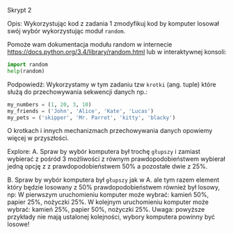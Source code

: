 Skrypt 2

Opis:
Wykorzystując kod z zadania 1 zmodyfikuj kod by komputer losował swój wybór wykorzystując moduł `random`.

Pomoże wam dokumentacja modułu random w internecie https://docs.python.org/3.4/library/random.html lub w interaktywnej konsoli: 
```python
import random
help(random)
```

Podpowiedź:
Wykorzystamy w tym zadaniu tzw `krotki` (ang. tuple) które służą do przechowywania sekwencji danych np.:
```python
my_numbers = (1, 20, 3, 10)
my_friends = ('John', 'Alice', 'Kate', 'Lucas')
my_pets = ('skipper', 'Mr. Parrot', 'kitty', 'blacky')
```
O krotkach i innych mechanizmach przechowywania danych opowiemy więcej w przyszłości.

Explore:
A. Spraw by wybór komputera był trochę `głupszy` i zamiast wybierać z pośród 3 możliwości z równym prawdopodobieństwem wybierał jedną opcję z z prawdopodobieństwem 50% a pozostałe dwie z 25%. 

B. Spraw by wybór komputera był `głupszy` jak w A. ale tym razem element który będzie losowany z 50% prawdopodobieństwem również był losowy, np:
W pierwszym uruchomieniu komputer może wybrać: kamień 50%, papier 25%, nożyczki 25%.
W kolejnym uruchomieniu komputer może wybrać: kamień 25%, papier 50%, nożyczki 25%.
Uwaga: powyższe przykłady nie mają ustalonej kolejności, wybory komputera powinny być losowe!